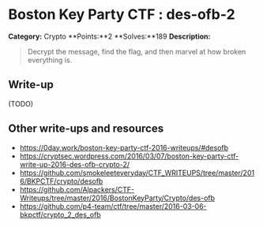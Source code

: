 # Boston Key Party CTF : des-ofb-2

**Category:** Crypto
**Points:**2 
**Solves:**189
**Description:**

> Decrypt the message, find the flag, and then marvel at how broken everything is. 


## Write-up

(TODO)

## Other write-ups and resources

* <https://0day.work/boston-key-party-ctf-2016-writeups/#desofb> 
* <https://cryptsec.wordpress.com/2016/03/07/boston-key-party-ctf-write-up-2016-des-ofb-crypto-2/>
* <https://github.com/smokeleeteveryday/CTF_WRITEUPS/tree/master/2016/BKPCTF/crypto/desofb>
* <https://github.com/Alpackers/CTF-Writeups/tree/master/2016/BostonKeyParty/Crypto/des-ofb>
* <https://github.com/p4-team/ctf/tree/master/2016-03-06-bkpctf/crypto_2_des_ofb>

